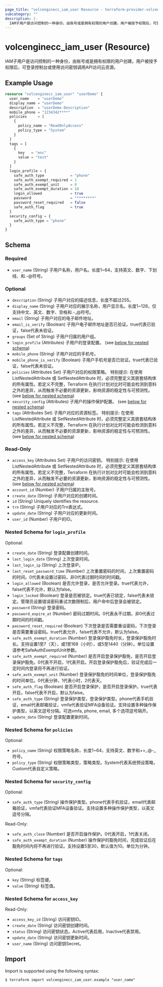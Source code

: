 ```yaml
---
page_title: "volcenginecc_iam_user Resource - terraform-provider-volcenginecc"
subcategory: ""
description: |-
  IAM子用户是访问控制的一种身份，由账号或是拥有权限的用户创建。用户被授予权限后，可登录控制台或使用访问密钥调用API访问云资源。
---
```


# volcenginecc_iam_user (Resource)

IAM子用户是访问控制的一种身份，由账号或是拥有权限的用户创建。用户被授予权限后，可登录控制台或使用访问密钥调用API访问云资源。

## Example Usage

```terraform
resource "volcenginecc_iam_user" "userDemo" {
  user_name    = "userDemo"
  display_name = "userDemo"
  description  = "userDemo Description"
  mobile_phone = "1234342****"
  policies     = [
    {
      policy_name = "ReadOnlyAccess"
      policy_type = "System"
    }
  ]
  tags = [
    {
      key   = "enc"
      value = "test"
    }
  ]
  login_profile = {
    safe_auth_type            = "phone"
    safe_auth_exempt_required = 1
    safe_auth_exempt_unit     = 0
    safe_auth_exempt_duration = 10
    login_allowed             = true
    password                  = "********"
    password_reset_required   = false
    safe_auth_flag            = true
  }
  security_config = {
    safe_auth_type = "phone"
  }
}
```

<!-- schema generated by tfplugindocs -->
## Schema

### Required

- `user_name` (String) 子用户名称，用户名。长度1~64，支持英文、数字、下划线、和.-@符号。

### Optional

- `description` (String) 子用户对应的描述信息，长度不超过255。
- `display_name` (String) 子用户对应的展示名称，用户显示名。长度1~128，仅支持中文、英文、数字、空格和.-_@符号。
- `email` (String) 子用户对应的电子邮件地址。
- `email_is_verify` (Boolean) 子用户电子邮件地址是否已验证。true代表已验证，false代表未验证。
- `groups` (Set of String) 子用户归属的用户组。
- `login_profile` (Attributes) 子用户的登录配置。 (see [below for nested schema](#nestedatt--login_profile))
- `mobile_phone` (String) 子用户对应的手机号。
- `mobile_phone_is_verify` (Boolean) 子用户手机号是否已验证。true代表已验证，false代表未验证。
- `policies` (Attributes Set) 子用户对应的权限策略。
 特别提示: 在使用 ListNestedAttribute 或 SetNestedAttribute 时，必须完整定义其嵌套结构体的所有属性。若定义不完整，Terraform 在执行计划对比时可能会检测到意料之外的差异，从而触发不必要的资源更新，影响资源的稳定性与可预测性。 (see [below for nested schema](#nestedatt--policies))
- `security_config` (Attributes) 子用户的操作保护配置。 (see [below for nested schema](#nestedatt--security_config))
- `tags` (Attributes Set) 子用户对应的资源标签。
 特别提示: 在使用 ListNestedAttribute 或 SetNestedAttribute 时，必须完整定义其嵌套结构体的所有属性。若定义不完整，Terraform 在执行计划对比时可能会检测到意料之外的差异，从而触发不必要的资源更新，影响资源的稳定性与可预测性。 (see [below for nested schema](#nestedatt--tags))

### Read-Only

- `access_key` (Attributes Set) 子用户的访问密钥。
 特别提示: 在使用 ListNestedAttribute 或 SetNestedAttribute 时，必须完整定义其嵌套结构体的所有属性。若定义不完整，Terraform 在执行计划对比时可能会检测到意料之外的差异，从而触发不必要的资源更新，影响资源的稳定性与可预测性。 (see [below for nested schema](#nestedatt--access_key))
- `account_id` (Number) 子用户归属的主账号。
- `create_date` (String) 子用户对应的创建时间。
- `id` (String) Uniquely identifies the resource.
- `trn` (String) 子用户对应的Trn表达式。
- `update_date` (String) 子用户对应的更新时间。
- `user_id` (Number) 子用户的ID。

<a id="nestedatt--login_profile"></a>
### Nested Schema for `login_profile`

Optional:

- `create_date` (String) 登录配置创建时间。
- `last_login_date` (String) 上次登录时间。
- `last_login_ip` (String) 上次登录IP。
- `last_reset_password_time` (Number) 上次重置密码的时间，上次重置密码的时间。0代表未设置过密码，非0代表过期时间的时间戳。
- `login_allowed` (Boolean) 是否允许登录，是否允许登录。true代表允许，false代表不允许，默认为false。
- `login_locked` (Boolean) 登录是否被锁定。true代表已锁定，false代表未锁定。管理员设置错误密码重试次数限制后，用户命中后登录会被锁定。
- `password` (String) 登录密码。
- `password_expire_at` (Number) 密码过期时间。0代表永不过期，非0代表过期时间的时间戳。
- `password_reset_required` (Boolean) 下次登录是否需要重设密码，下次登录是否需要重设密码。true代表允许，false代表不允许，默认为false。
- `safe_auth_exempt_duration` (Number) 登录保护豁免时长，登录保护豁免时长。支持设置1至7（天），或1至168（小时），或5至1440（分钟）。单位设置请参考SafeAuthExemptUnit参数。
- `safe_auth_exempt_required` (Number) 是否开启登录保护豁免，是否开启登录保护豁免。0代表不开启，1代表开启。开启登录保护豁免后，验证完成后一定时间内登录将不再进行验证。
- `safe_auth_exempt_unit` (Number) 登录保护豁免的时间单位，登录保护豁免的时间单位。0代表分钟，1代表小时，2代表天。
- `safe_auth_flag` (Boolean) 是否开启登录保护，是否开启登录保护。true代表开启，false代表不开启，默认为false。
- `safe_auth_type` (String) 登录保护类型，登录保护类型。phone代表手机验证，email代表邮箱验证，vmfa代表验证MFA设备验证。支持设置多种操作保护类型，以英文逗号分隔。可选vmfa, phone, email, 多个选项逗号隔开。
- `update_date` (String) 登录配置更新时间。


<a id="nestedatt--policies"></a>
### Nested Schema for `policies`

Optional:

- `policy_name` (String) 权限策略名称，长度1~64，支持英文、数字和+=,.@-_符号。
- `policy_type` (String) 权限策略类型，策略类型。System代表系统预设策略，Custom代表自定义策略。


<a id="nestedatt--security_config"></a>
### Nested Schema for `security_config`

Optional:

- `safe_auth_type` (String) 操作保护类型。phone代表手机验证，email代表邮箱验证，vmfa代表验证MFA设备验证。支持设置多种操作保护类型，以英文逗号分隔。

Read-Only:

- `safe_auth_close` (Number) 是否开启操作保护。0代表开启，1代表关闭。
- `safe_auth_exempt_duration` (Number) 操作保护的豁免时间，完成验证后在豁免时间内将不再进行验证。支持设置5至30，默认值为10。单位为分钟。


<a id="nestedatt--tags"></a>
### Nested Schema for `tags`

Optional:

- `key` (String) 标签键。
- `value` (String) 标签值。


<a id="nestedatt--access_key"></a>
### Nested Schema for `access_key`

Read-Only:

- `access_key_id` (String) 访问密钥ID。
- `create_date` (String) 访问密钥创建时间。
- `status` (String) 访问密钥状态。Active代表启用，Inactive代表禁用。
- `update_date` (String) 访问密钥更新时间。
- `user_name` (String) 访问密钥Secret。

## Import

Import is supported using the following syntax:

```shell
$ terraform import volcenginecc_iam_user.example "user_name"
```
